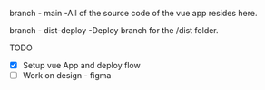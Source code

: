 branch - main 
  -All of the source code of the vue app resides here.
  
branch - dist-deploy
  -Deploy branch for the /dist folder.

TODO 
   - [x] Setup vue App and deploy flow
   - [ ] Work on design - figma 
